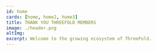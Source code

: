 ```yaml
---
id: home
cards: [home, home2, home3]
title: THANK YOU THREEFOLD MEMBERS
image: ./header.png
altImg: 
excerpt: Welcome to the growing ecosystem of ThreeFold.
---
```

